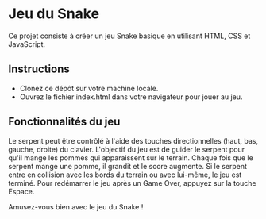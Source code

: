 # Jeu du Snake
Ce projet consiste à créer un jeu Snake basique en utilisant HTML, CSS et JavaScript.

## Instructions
- Clonez ce dépôt sur votre machine locale.
- Ouvrez le fichier index.html dans votre navigateur pour jouer au jeu.

## Fonctionnalités du jeu
Le serpent peut être contrôlé à l'aide des touches directionnelles (haut, bas, gauche, droite) du clavier.
L'objectif du jeu est de guider le serpent pour qu'il mange les pommes qui apparaissent sur le terrain.
Chaque fois que le serpent mange une pomme, il grandit et le score augmente.
Si le serpent entre en collision avec les bords du terrain ou avec lui-même, le jeu est terminé.
Pour redémarrer le jeu après un Game Over, appuyez sur la touche Espace.

Amusez-vous bien avec le jeu du Snake !
